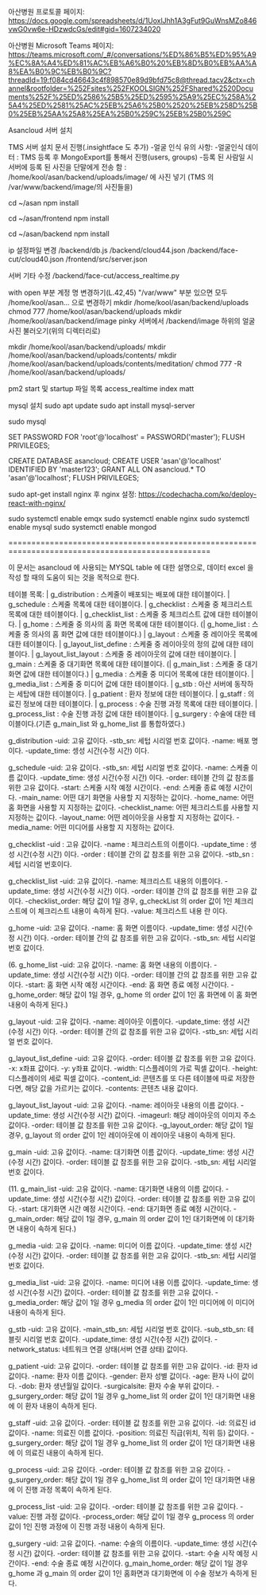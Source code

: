 아산병원 프로토콜 페이지: https://docs.google.com/spreadsheets/d/1UoxlJhh1A3gFut9GuWnsMZo846vwG0vw6e-HDzwdcGs/edit#gid=1607234020

아산병원 Microsoft Teams 페이지: https://teams.microsoft.com/_#/conversations/%ED%86%B5%ED%95%A9%EC%8A%A4%ED%81%AC%EB%A6%B0%20%EB%8D%B0%EB%AA%A8%EA%B0%9C%EB%B0%9C?threadId=19:f084cd46643c4f898570e89d9bfd75c8@thread.tacv2&ctx=channel&rootfolder=%252Fsites%252FKOOLSIGN%252FShared%2520Documents%252F%25ED%2586%25B5%25ED%2595%25A9%25EC%258A%25A4%25ED%2581%25AC%25EB%25A6%25B0%2520%25EB%258D%25B0%25EB%25AA%25A8%25EA%25B0%259C%25EB%25B0%259C

Asancloud 서버 설치

TMS 서버 설치 문서 진행(.insightface 도 추가) -얼굴 인식 유의 사항: -얼굴인식 데이터 : TMS 등록 후 MongoExport를 통해서 진행(users, groups) -등록 된 사람일 시 서버에 등록 된 사진을 단말에게 전송 함 : /home/kool/asan/backend/uploads/image/ 에 사진 넣기 (TMS 의 /var/www/backend/image/의 사진들을)

cd ~/asan npm install

cd ~/asan/frontend npm install

cd ~/asan/backend npm install

ip 설정파일 변경 /backend/db.js /backend/cloud44.json /backend/face-cut/cloud40.json /frontend/src/server.json

서버 기타 수정 /backend/face-cut/access_realtime.py

with open 부분 계정 명 변경하기(L.42,45)
"/var/www" 부분 있으면 모두 /home/kool/asan... 으로 변경하기
mkdir /home/kool/asan/backend/uploads chmod 777 /home/kool/asan/backend/uploads mkdir /home/kool/asan/backend/image pinky 서버에서 /backend/image 하위의 얼굴 사진 불러오기(위의 디렉터리로)

mkdir /home/kool/asan/backend/uploads/
mkdir /home/kool/asan/backend/uploads/contents/
mkdir /home/kool/asan/backend/uploads/contents/meditation/
chmod 777 -R /home/kool/asan/backend/uploads/

pm2 start 및 startup 파일 목록 access_realtime index matt

mysql 설치 sudo apt update sudo apt install mysql-server

sudo mysql

SET PASSWORD FOR 'root'@'localhost' = PASSWORD('master'); FLUSH PRIVILEGES;

CREATE DATABASE asancloud; CREATE USER 'asan'@'localhost' IDENTIFIED BY 'master123'; GRANT ALL ON asancloud.* TO 'asan'@'localhost'; FLUSH PRIVILEGES;

sudo apt-get install nginx 후 nginx 설정: https://codechacha.com/ko/deploy-react-with-nginx/

sudo systemctl enable emqx sudo systemctl enable nginx sudo systemctl enable mysql sudo systemctl enable mongod

==================================================================================================

이 문서는 asancloud 에 사용되는 MYSQL table 에 대한 설명으로, 데이터 excel 을 작성 할 때의 도움이 되는 것을 목적으로 한다.

테이블 목록: | g_distribution : 스케줄이 배포되는 배포에 대한 테이블이다. | g_schedule : 스케줄 목록에 대한 테이블이다. | g_checklist : 스케줄 중 체크리스트 목록에 대한 테이블이다. | g_checklist_list : 스케줄 중 체크리스트 값에 대한 테이블이다. | g_home : 스케줄 중 의사의 홈 화면 목록에 대한 테이블이다. (| g_home_list : 스케줄 중 의사의 홈 화면 값에 대한 테이블이다.) | g_layout : 스케줄 중 레이아웃 목록에 대한 테이블이다. | g_layout_list_define : 스케줄 중 레이아웃의 정의 값에 대한 테이블이다. | g_layout_list_layout : 스케줄 중 레이아웃의 값에 대한 테이블이다. | g_main : 스케줄 중 대기화면 목록에 대한 테이블이다. (| g_main_list : 스케줄 중 대기화면 값에 대한 테이블이다.) | g_media : 스케줄 중 미디어 목록에 대한 테이블이다. | g_media_list : 스케줄 중 미디어 값에 대한 테이블이다. | g_stb : 아산 서버에 동작하는 세탑에 대한 테이블이다. | g_patient : 환자 정보에 대한 테이블이다. | g_staff : 의료진 정보에 대한 테이블이다. | g_process : 수술 진행 과정 목록에 대한 테이블이다. | g_process_list : 수술 진행 과정 값에 대한 테이블이다. | g_surgery : 수술에 대한 테이블이다.(기존 g_main_list 와 g_home_list 를 통합하였다.)

g_distribution -uid: 고유 값이다. -stb_sn: 세텁 시리얼 번호 값이다. -name: 배포 명이다. -update_time: 셍성 시간(수정 시간) 이다.

g_schedule -uid: 고유 값이다. -stb_sn: 세텁 시리얼 번호 값이다. -name: 스케줄 이름 값이다. -update_time: 생성 시간(수정 시간) 이다. -order: 테이블 간의 값 참조를 위한 고유 값이다. -start: 스케줄 시작 예정 시간이다. -end: 스케줄 종료 예정 시간이다. -main_name: 어떤 대기 화면을 사용할 지 지정하는 값이다. -home_name: 어떤 홈 화면을 사용할 지 지정하는 값이다. -checklist_name: 어떤 체크리스트를 사용할 지 지정하는 값이다. -layout_name: 어떤 레이아웃을 사용할 지 지정하는 값이다. -media_name: 어떤 미디어를 사용할 지 지정하는 값이다.

g_checklist -uid : 고유 값이다. -name : 체크리스트의 이름이다. -update_time : 생성 시간(수정 시간) 이다. -order : 테이블 간의 값 참조를 위한 고유 값이다. -stb_sn : 세텁 시리얼 번호이다.

g_checklist_list -uid: 고유 값이다. -name: 체크리스트 내용의 이름이다. -update_time: 생성 시간(수정 시간) 이다. -order: 테이블 간의 값 참조를 위한 고유 값이다. -checklist_order: 해당 값이 1일 경우, g_checkList 의 order 값이 1인 체크리스트에 이 체크리스트 내용이 속하게 된다. -value: 체크리스트 내용 란 이다.

g_home -uid: 고유 값이다. -name: 홈 화면 이름이다. -update_time: 생성 시간(수정 시간) 이다. -order: 테이블 간의 값 참조를 위한 고유 값이다. -stb_sn: 세텁 시리얼 번호 값이다.

(6. g_home_list -uid: 고유 값이다. -name: 홈 화면 내용의 이름이다. -update_time: 생성 시간(수정 시간) 이다. -order: 테이블 간의 값 참조를 위한 고유 값이다. -start: 홈 화면 시작 예정 시간이다. -end: 홈 화면 종료 예정 시간이다. -g_home_order: 해당 값이 1일 경우, g_home 의 order 값이 1인 홈 화면에 이 홈 화면 내용이 속하게 된다.)

g_layout -uid: 고유 값이다. -name: 레이아웃 이름이다. -update_time: 생성 시간(수정 시간) 이다. -order: 테이블 간의 값 참조를 위한 고유 값이다. -stb_sn: 세텁 시리얼 번호 값이다.

g_layout_list_define -uid: 고유 값이다. -order: 테이블 값 참조를 위한 고유 값이다. -x: x좌표 값이다. -y: y좌표 값이다. -width: 디스플레이의 가로 픽셀 값이다. -height: 디스플레이의 세로 픽셀 값이다. -content_id: 콘텐츠를 또 다른 테이블에 따로 저장한다면, 해당 값을 가르키는 값이다. -contents: 콘텐츠 내용 값이다.

g_layout_list_layout -uid: 고유 값이다. -name: 레이아웃 내용의 이름 값이다. -update_time: 생성 시간(수정 시간) 값이다. -imageurl: 해당 레이아웃의 이미지 주소 값이다. -order: 테이블 값 참조를 위한 고유 값이다. -g_layout_order: 해당 값이 1일 경우, g_layout 의 order 값이 1인 레이아웃에 이 레이아웃 내용이 속하게 된다.

g_main -uid: 고유 값이다. -name: 대기화면 이름 값이다. -update_time: 생성 시간(수정 시간) 값이다. -order: 테이블 값 참조를 위한 고유 값이다. -stb_sn: 세텁 시리얼 번호 값이다.

(11. g_main_list -uid: 고유 값이다. -name: 대기화면 내용의 이름 값이다. -update_time: 생성 시간(수정 시간) 값이다. -order: 테이블 값 참조를 위한 고유 값이다. -start: 대기화면 시간 예정 시간이다. -end: 대기화면 종료 예정 시간이다. -g_main_order: 해당 값이 1일 경우, g_main 의 order 값이 1인 대기화면에 이 대기화면 내용이 속하게 된다.)

g_media -uid: 고유 값이다. -name: 미디어 이름 값이다. -update_time: 생성 시간(수정 시간) 값이다. -order: 테이블 값 참조를 위한 고유 값이다. -stb_sn: 세텁 시리얼 번호 값이다.

g_media_list -uid: 고유 값이다. -name: 미디어 내용 이름 값이다. -update_time: 생성 시간(수정 시간) 값이다. -order: 테이블 값 참조를 위한 고유 값이다. -g_media_order: 해당 값이 1일 경우 g_media 의 order 값이 1인 미디어에 이 미디어 내용이 속하게 된다.

g_stb -uid: 고유 값이다. -main_stb_sn: 세텁 시리얼 번호 값이다. -sub_stb_sn: 테블릿 시리얼 번호 값이다. -update_time: 생성 시간(수정 시간) 값이다. -network_status: 네트워크 연결 상태(서버 연결 상태) 값이다.

g_patient -uid: 고유 값이다. -order: 테이블 값 참조를 위한 고유 값이다. -id: 환자 id 값이다. -name: 환자 이름 값이다. -gender: 환자 성별 값이다. -age: 환자 나이 값이다. -dob: 환자 생년월일 값이다. -surgicalsite: 환자 수술 부위 값이다. -g_surgery_order: 해당 값이 1일 경우 g_home_list 의 order 값이 1인 대기화면 내용에 이 환자 내용이 속하게 된다.

g_staff -uid: 고유 값이다. -order: 테이블 값 참조를 위한 고유 값이다. -id: 의료진 id 값이다. -name: 의료진 이름 값이다. -position: 의료진 직급(위치, 직위 등) 값이다. -g_surgery_order: 해당 값이 1일 경우 g_home_list 의 order 값이 1인 대기화면 내용에 이 의료진 내용이 속하게 된다.

g_process -uid: 고유 값이다. -order: 테이블 값 참조를 위한 고유 값이다. -g_surgery_order: 해당 값이 1일 경우 g_home_list 의 order 값이 1인 대기화면 내용에 이 진행 과정 목록이 속하게 된다.

g_process_list -uid: 고유 값이다. -order: 테이블 값 참조를 위한 고유 값이다. -value: 진행 과정 값이다. -process_order: 해당 값이 1일 경우 g_process 의 order 값이 1인 진행 과정에 이 진행 과정 내용이 속하게 된다.

g_surgery -uid: 고유 값이다. -name: 수술의 이름이다. -update_time: 생성 시간(수정 시간) 값이다. -order: 테이블 값 참조를 위한 고유 값이다. -start: 수술 시작 예정 시간이다. -end: 수술 종료 예정 시간이다. g_main_home_order: 해당 값이 1일 경우 g_home 과 g_main 의 order 값이 1인 홈화면과 대기화면에 이 수술 정보가 속하게 된다.
